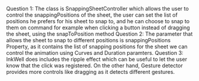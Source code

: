 Question 1:
The class is SnappingSheetController which allows the user to control the snappingPositions of the sheet,
the user can set the list of positions he prefers for his sheet to snap to, 
and he can choose to snap to them on command for example when clicking a button instead of dragging the sheet, using the snapToPosition method
Question 2:
The parameter that allows the sheet to snap to different positions is snappingPositions Property, as it contains the list of snapping positions for the sheet
we can control the animation using Curves and Duration paramters.
Question 3:
InkWell does includes the ripple effect which can be useful to let the user know that the click was registered.
On the other hand, Gesture detector provides more controls like dragging as it detects different gestures.